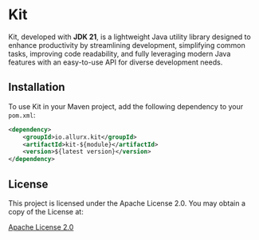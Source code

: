 # Kit

Kit, developed with **JDK 21**, is a lightweight Java utility library designed to enhance productivity by streamlining development,
simplifying common tasks, improving code readability, and fully leveraging modern Java features with an easy-to-use API for diverse development needs.

## Installation

To use Kit in your Maven project, add the following dependency to your `pom.xml`:

```xml
<dependency>
    <groupId>io.allurx.kit</groupId>
    <artifactId>kit-${module}</artifactId>
    <version>${latest version}</version>
</dependency>
```

## License

This project is licensed under the Apache License 2.0. You may obtain a copy of the License at:

[Apache License 2.0](https://www.apache.org/licenses/LICENSE-2.0)

